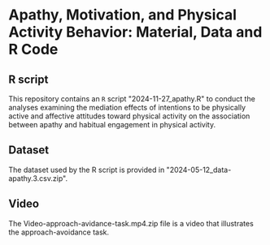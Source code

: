 # Apathy, Motivation, and Physical Activity Behavior: Material, Data and R Code 


## R script
This repository contains an `R` script "2024-11-27_apathy.R" to conduct the analyses examining the mediation effects of intentions to be physically active and affective attitudes toward physical activity on the association between apathy and habitual engagement in physical activity. 

## Dataset
The dataset used by the R script is provided in "2024-05-12_data-apathy.3.csv.zip".

## Video
The Video-approach-avidance-task.mp4.zip file is a video that illustrates the approach-avoidance task.
